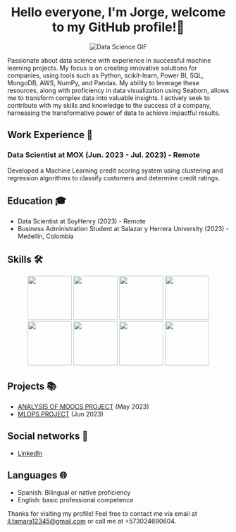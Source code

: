 <div align="center">

# Hello everyone, I'm Jorge, welcome to my GitHub profile!👋

</div>

<div align="center">

![Data Science GIF](https://media.giphy.com/media/7c8QeB0VMddFOuu4iR/giphy.gif)

</div>

Passionate about data science with experience in successful machine learning projects. My focus is on creating innovative solutions for companies, using tools such as Python, scikit-learn, Power BI, SQL, MongoDB, AWS, NumPy, and Pandas. My ability to leverage these resources, along with proficiency in data visualization using Seaborn, allows me to transform complex data into valuable insights. I actively seek to contribute with my skills and knowledge to the success of a company, harnessing the transformative power of data to achieve impactful results.


## Work Experience 🚀

### Data Scientist at MOX (Jun. 2023 - Jul. 2023) - Remote

Developed a Machine Learning credit scoring system using clustering and regression algorithms to classify customers and determine credit ratings.

## Education 🎓

- Data Scientist at SoyHenry (2023) - Remote
- Business Administration Student at Salazar y Herrera University (2023) - Medellín, Colombia


## Skills 🛠️


<p align="center">
  <img src="https://drive.google.com/uc?export=view&id=1wLjqGXWKzhhfDAZcEhYQV9u4f1ZTuC7O" width="100" height="100">
  <img src="https://drive.google.com/uc?export=view&id=1zyxvWrXyAoaYn2_N2EPQtXpxFXsH9Ye2" width="100" height="100">
  <img src="https://drive.google.com/uc?export=view&id=1dswuIZ3xc5B5n7vwiqD9Q8n173lwN-kN" width="100" height="100">
  <img src="https://drive.google.com/uc?export=view&id=1x5_ZJYX0pmOvqvHMCc9dP7zEZRsayXWr" width="100" height="100">
  <img src="https://drive.google.com/uc?export=view&id=1D6bBNO1sYLyXkmKGaaBQLQpnv7hlXsKg" width="100" height="100">
  <img src="https://drive.google.com/uc?export=view&id=1YzJaIyLZ0w9_DXCLLoYPjYigy0YJIJRd" width="100" height="100">
  <img src="https://drive.google.com/uc?export=view&id=174kg92cH-1aiyCA3p1bS-cAcztKs9ctA" width="100" height="100">
  <img src="https://drive.google.com/uc?export=view&id=1OUYf8Ntr6gJQThtY_VI1MDISdIcIa4em" width="100" height="100">


## Projects 📚

- [ANALYSIS OF MOOCS PROJECT](https://github.com/jorgemilenio15/MOOCs) (May 2023)
- [MLOPS PROJECT](https://github.com/jorgemilenio15/Stream-ML) (Jun 2023)

## Social networks 🔗

- [LinkedIn](https://www.linkedin.com/in/jorge-luis-ortega-tamara-1b877724a)



## Languages 🌐

- Spanish: Bilingual or native proficiency
- English: basic professional competence



Thanks for visiting my profile! Feel free to contact me via email at jl.tamara12345@gmail.com or call me at +573024690604.
